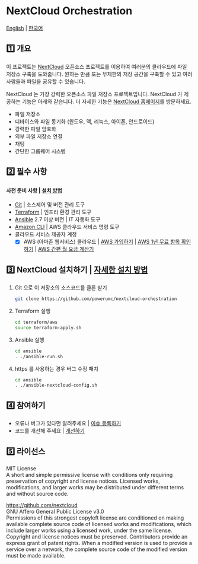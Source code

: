 NextCloud Orchestration
=======================

[English](README.md) | [한국어](README.ko.md)

## :one: 개요

이 프로젝트는 [NextCloud](https://github.com/nextcloud) 오픈소스 프로젝트를 이용하여 여러분의 클라우드에 파일 저장소 구축을 도와줍니다. 원하는 만큼 또는 무제한의 저장 공간을 구축할 수 있고 여러 사람들과 파일을 공유할 수 있습니다.

NextCloud 는 가장 강력한 오픈소스 파일 저장소 프로젝트입니다. NextCloud 가 제공하는 기능은 아래와 같습니다. 더 자세한 기능은 [NextCloud 홈페이지](https://nextcloud.com/)를 방문하세요.

- 파일 저장소
- 디바이스와 파일 동기화 (윈도우, 맥, 리눅스, 아이폰, 안드로이드)
- 강력한 파일 암호화
- 외부 파일 저장소 연결
- 채팅
- 간단한 그룹웨어 시스템

## :two: 필수 사항

#### 사전 준비 사항 | [설치 방법](docs/INSTALLATION.ko.md#사전-준비-사항-설치-방법)
- [Git](https://git-scm.com/) | 소스제어 및 버전 관리 도구
- [Terraform](https://www.terraform.io/) | 인프라 환경 관리 도구
- [Ansible](https://www.ansible.com/) 2.7 이상 버전 | IT 자동화 도구
- [Amazon CLI](https://docs.aws.amazon.com/ko_kr/cli/latest/userguide/cli-chap-install.html) | AWS 클라우드 서비스 명령 도구
- 클라우드 서비스 제공자 계정
  - [x] AWS (아마존 웹서비스) 클라우드 | [AWS 가입하기](https://aws.amazon.com/ko/) | [AWS 1년 무료 항목 확인하기](https://aws.amazon.com/ko/free/) | [AWS 간편 월 요금 계산기](https://calculator.s3.amazonaws.com/index.html?lng=ko_KR#/)

## :three: NextCloud 설치하기 | [자세한 설치 방법](docs/INSTALLATION.ko.md#NextCloud-설치하기)

1. Git 으로 이 저장소의 소스코드를 클론 받기
   ```bash
   git clone https://github.com/powerumc/nextcloud-orchestration
   ```
2. Terraform 실행
   ```bash
   cd terraform/aws
   source terraform-apply.sh
   ```
3. Ansible 실행
   ```bash
   cd ansible
   . ./ansible-run.sh
   ```
4. https 를 사용하는 경우 버그 수정 패치
   ```bash
   cd ansible
   . ./ansible-nextcloud-config.sh
   ```

## :four: 참여하기

- 오류나 버그가 있다면 알려주세요 | [이슈 등록하기](https://github.com/powerumc/nextcloud-orchestration/issues)
- 코드를 개선해 주세요 | [개선하기](https://github.com/powerumc/nextcloud-orchestration/pulls)

## :five: 라이선스

MIT License  
A short and simple permissive license with conditions only requiring preservation of copyright and license notices. Licensed works, modifications, and larger works may be distributed under different terms and without source code.

https://github.com/nextcloud  
GNU Affero General Public License v3.0  
Permissions of this strongest copyleft license are conditioned on making available complete source code of licensed works and modifications, which include larger works using a licensed work, under the same license. Copyright and license notices must be preserved. Contributors provide an express grant of patent rights. When a modified version is used to provide a service over a network, the complete source code of the modified version must be made available.